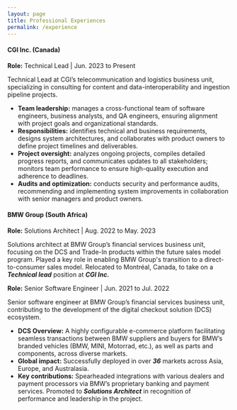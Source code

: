 ```yaml
---
layout: page
title: Professional Experiences
permalink: /experience
---
```


#### **CGI Inc. (Canada)**

**Role:** Technical Lead | Jun. 2023 to Present

Technical Lead at CGI’s telecommunication and logistics business unit, specializing in consulting for content and data-interoperability and ingestion pipeline projects.
* **Team leadership:** manages a cross-functional team of software engineers, business analysts, and QA engineers, ensuring alignment with project goals and organizational standards.
* **Responsibilities:** identifies technical and business requirements, designs system architectures, and collaborates with product owners to define project timelines and deliverables.
* **Project oversight:** analyzes ongoing projects, compiles detailed progress reports, and communicates updates to all stakeholders; monitors team performance to ensure high-quality execution and adherence to deadlines.
* **Audits and optimization:** conducts security and performance audits, recommending and implementing system improvements in collaboration with senior managers and product owners.

#### **BMW Group (South Africa)**

**Role:** Solutions Architect | Aug. 2022 to May. 2023

Solutions architect at BMW Group’s financial services business unit, focusing on the DCS and Trade-In products within the future sales model program. Played a key role in enabling BMW Group's transition to a direct-to-consumer sales model.
Relocated to Montréal, Canada, to take on a **_Technical lead_** position at **_CGI Inc._**

**Role:** Senior Software Engineer | Jun. 2021 to Jul. 2022

Senior software engineer at BMW Group’s financial services business unit, contributing to the development of the digital checkout solution (DCS) ecosystem.
* **DCS Overview:** A highly configurable e-commerce platform facilitating seamless transactions between BMW suppliers and buyers for BMW’s branded vehicles (BMW, MINI, Motorrad, etc.), as well as parts and components, across diverse markets.
* **Global impact:** Successfully deployed in over **_36_** markets across Asia, Europe, and Australasia.
* **Key contributions:** Spearheaded integrations with various dealers and payment processors via BMW’s proprietary banking and payment services.
Promoted to **_Solutions Architect_** in recognition of performance and leadership in the project.